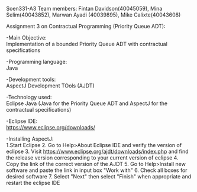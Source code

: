 Soen331-A3
Team members:  Fintan Davidson(40045059), Mina Selim(40043852), Marwan Ayadi (40039895), Mike Calixte(40043608)


Assignment 3 on Contractual Programming (Priority Queue ADT):	
				
-Main Objective:	   	
	Implementation of a bounded Priority Queue ADT with contractual specifications

-Programming language:			
	Java

-Development tools:				
	AspectJ Development TOols (AJDT)

-Technology used: 			
	Eclipse Java (Java for the Priority Queue ADT and AspectJ for the contractual specifications)

-Eclipse IDE:				
	https://www.eclipse.org/downloads/

-Installing AspectJ: 		
				1.Start Eclipse
				2. Go to Help>About Eclipse IDE and verify the version of eclipse
				3. Visit https://www.eclipse.org/ajdt/downloads/index.php and find the release version corresponding to your current version of eclipse
				4. Copy the link of the correct version of the AJDT 
				5. Go to Help>Install new software and paste the link in input box "Work with" 
				6. Check all boxes for desired software 
				7. Select "Next" then select "Finish" when appropriate and restart the eclipse IDE 
